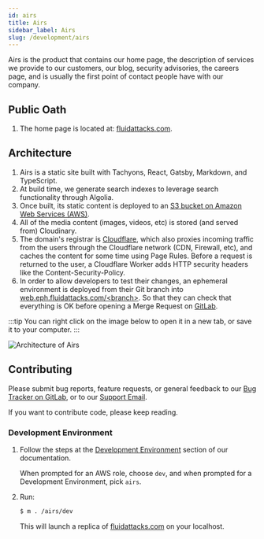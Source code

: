 ```yaml
---
id: airs
title: Airs
sidebar_label: Airs
slug: /development/airs
---
```


Airs is the product that contains our home page,
the description of services we provide to our customers,
our blog,
security advisories,
the careers page,
and is usually the first point of contact people have with our company.

## Public Oath

1. The home page is located at:
   [fluidattacks.com](https://fluidattacks.com/).

## Architecture

1. Airs is a static site
   built with Tachyons,
   React,
   Gatsby,
   Markdown,
   and TypeScript.
1. At build time,
   we generate search indexes to leverage search functionality through Algolia.
1. Once built,
   its static content is deployed to an
   [S3 bucket on Amazon Web Services (AWS)](/development/stack/aws/s3).
1. All of the media content (images, videos, etc)
   is stored (and served from) Cloudinary.
1. The domain's registrar is [Cloudflare](/development/stack/cloudflare),
   which also proxies incoming traffic from the users
   through the Cloudflare network (CDN, Firewall, etc),
   and caches the content for some time using Page Rules.
   Before a request is returned to the user,
   a Cloudflare Worker adds HTTP security headers like the Content-Security-Policy.
1. In order to allow developers to test their changes,
   an ephemeral environment is deployed from their Git branch
   into [web.eph.fluidattacks.com/&lt;branch&gt;](https://web.eph.fluidattacks.com).
   So that they can check that everything is OK
   before opening a Merge Request on [GitLab](/development/stack/gitlab).

:::tip
You can right click on the image below
to open it in a new tab,
or save it to your computer.
:::

![Architecture of Airs](./airs-arch.dot.svg)

## Contributing

Please submit bug reports,
feature requests,
or general feedback to our [Bug Tracker on GitLab](https://gitlab.com/fluidattacks/universe/-/issues),
or to our [Support Email](mailto:help@fluidattacks.com).

If you want to contribute code, please keep reading.

### Development Environment

1. Follow the steps
   at the [Development Environment](/development/setup) section of our documentation.

   When prompted for an AWS role, choose `dev`,
   and when prompted for a Development Environment, pick `airs`.

1. Run:

   ```sh
   $ m . /airs/dev
   ```

   This will launch a replica of [fluidattacks.com](https://fluidattacks.com)
   on your localhost.
